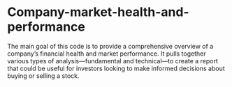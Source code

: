 # Company-market-health-and-performance
The main goal of this code is to provide a comprehensive overview of a company’s financial health and market performance. It pulls together various types of analysis—fundamental and technical—to create a report that could be useful for investors looking to make informed decisions about buying or selling a stock.
